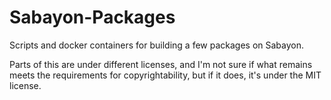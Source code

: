 # Sabayon-Packages

Scripts and docker containers for building a few packages on Sabayon.

Parts of this are under different licenses, and I'm not sure if what remains meets the requirements for copyrightability, but if it does, it's under the MIT license.

